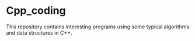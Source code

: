 # Cpp_coding

This repository contains interesting programs using some typical algorithms and data structures in C++. 
